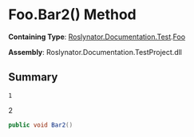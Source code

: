 # Foo\.Bar2\(\) Method

**Containing Type**: [Roslynator.Documentation.Test](../../README.md)\.[Foo](../README.md)

**Assembly**: Roslynator\.Documentation\.TestProject\.dll

## Summary

    1
2

```csharp
public void Bar2()
```

